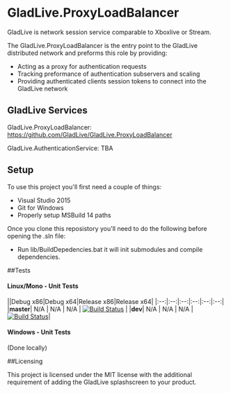 # GladLive.ProxyLoadBalancer

GladLive is network session service comparable to Xboxlive or Stream. 

The GladLive.ProxyLoadBalancer is the entry point to the GladLive distributed network and preforms this role by providing:
  - Acting as a proxy for authentication requests
  - Tracking preformance of authentication subservers and scaling
  - Providing authenticated clients session tokens to connect into the GladLive network

## GladLive Services

GladLive.ProxyLoadBalancer: https://github.com/GladLive/GladLive.ProxyLoadBalancer

GladLive.AuthenticationService: TBA

## Setup

To use this project you'll first need a couple of things:
  - Visual Studio 2015
  - Git for Windows
  - Properly setup MSBuild 14 paths
  
Once you clone this reposistory you'll need to do the following before opening the .sln file:
  - Run lib/BuildDepedencies.bat it will init submodules and compile dependencies.

##Tests

#### Linux/Mono - Unit Tests
||Debug x86|Debug x64|Release x86|Release x64|
|:--:|:--:|:--:|:--:|:--:|:--:|
|**master**| N/A | N/A | N/A | [![Build Status](https://travis-ci.org/GladLive/GladLive.ProxyLoadBalancer.svg?branch=master)](https://travis-ci.org/HelloKitty/GladLive/GladLive.ProxyLoadBalancer) |
|**dev**| N/A | N/A | N/A | [![Build Status](https://travis-ci.org/GladLive/GladLive.ProxyLoadBalancer.svg?branch=dev)](https://travis-ci.org/GladLive/GladLive.ProxyLoadBalancer)|

#### Windows - Unit Tests

(Done locally)

##Licensing

This project is licensed under the MIT license with the additional requirement of adding the GladLive splashscreen to your product.
